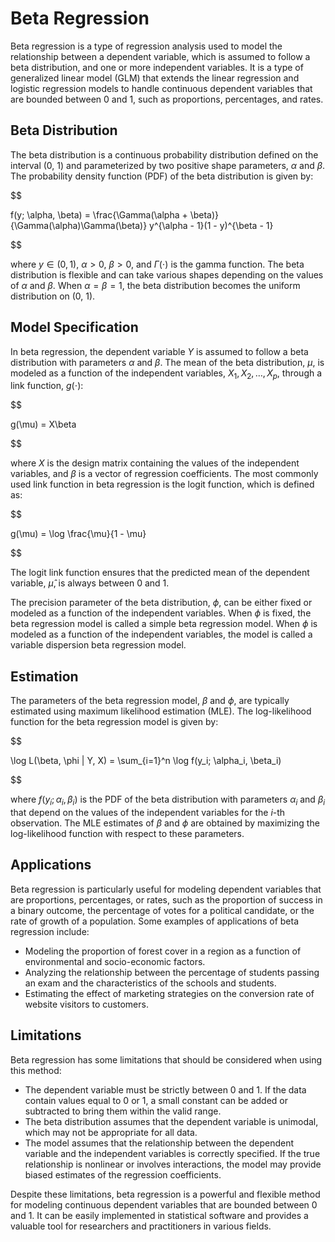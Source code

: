 # Beta Regression

Beta regression is a type of regression analysis used to model the relationship between a dependent variable, which is assumed to follow a beta distribution, and one or more independent variables. It is a type of generalized linear model (GLM) that extends the linear regression and logistic regression models to handle continuous dependent variables that are bounded between 0 and 1, such as proportions, percentages, and rates.

## Beta Distribution

The beta distribution is a continuous probability distribution defined on the interval (0, 1) and parameterized by two positive shape parameters, $\alpha$ and $\beta$. The probability density function (PDF) of the beta distribution is given by:


$$

f(y; \alpha, \beta) = \frac{\Gamma(\alpha + \beta)}{\Gamma(\alpha)\Gamma(\beta)} y^{\alpha - 1}(1 - y)^{\beta - 1}

$$


where $y \in (0, 1)$, $\alpha > 0$, $\beta > 0$, and $\Gamma(\cdot)$ is the gamma function. The beta distribution is flexible and can take various shapes depending on the values of $\alpha$ and $\beta$. When $\alpha = \beta = 1$, the beta distribution becomes the uniform distribution on (0, 1).

## Model Specification

In beta regression, the dependent variable $Y$ is assumed to follow a beta distribution with parameters $\alpha$ and $\beta$. The mean of the beta distribution, $\mu$, is modeled as a function of the independent variables, $X_1, X_2, \dots, X_p$, through a link function, $g(\cdot)$:


$$

g(\mu) = X\beta

$$


where $X$ is the design matrix containing the values of the independent variables, and $\beta$ is a vector of regression coefficients. The most commonly used link function in beta regression is the logit function, which is defined as:


$$

g(\mu) = \log \frac{\mu}{1 - \mu}

$$


The logit link function ensures that the predicted mean of the dependent variable, $\hat{\mu}$, is always between 0 and 1.

The precision parameter of the beta distribution, $\phi$, can be either fixed or modeled as a function of the independent variables. When $\phi$ is fixed, the beta regression model is called a simple beta regression model. When $\phi$ is modeled as a function of the independent variables, the model is called a variable dispersion beta regression model.

## Estimation

The parameters of the beta regression model, $\beta$ and $\phi$, are typically estimated using maximum likelihood estimation (MLE). The log-likelihood function for the beta regression model is given by:


$$

\log L(\beta, \phi | Y, X) = \sum_{i=1}^n \log f(y_i; \alpha_i, \beta_i)

$$


where $f(y_i; \alpha_i, \beta_i)$ is the PDF of the beta distribution with parameters $\alpha_i$ and $\beta_i$ that depend on the values of the independent variables for the $i$-th observation. The MLE estimates of $\beta$ and $\phi$ are obtained by maximizing the log-likelihood function with respect to these parameters.

## Applications

Beta regression is particularly useful for modeling dependent variables that are proportions, percentages, or rates, such as the proportion of success in a binary outcome, the percentage of votes for a political candidate, or the rate of growth of a population. Some examples of applications of beta regression include:

- Modeling the proportion of forest cover in a region as a function of environmental and socio-economic factors.
- Analyzing the relationship between the percentage of students passing an exam and the characteristics of the schools and students.
- Estimating the effect of marketing strategies on the conversion rate of website visitors to customers.

## Limitations

Beta regression has some limitations that should be considered when using this method:

- The dependent variable must be strictly between 0 and 1. If the data contain values equal to 0 or 1, a small constant can be added or subtracted to bring them within the valid range.
- The beta distribution assumes that the dependent variable is unimodal, which may not be appropriate for all data.
- The model assumes that the relationship between the dependent variable and the independent variables is correctly specified. If the true relationship is nonlinear or involves interactions, the model may provide biased estimates of the regression coefficients.

Despite these limitations, beta regression is a powerful and flexible method for modeling continuous dependent variables that are bounded between 0 and 1. It can be easily implemented in statistical software and provides a valuable tool for researchers and practitioners in various fields.
